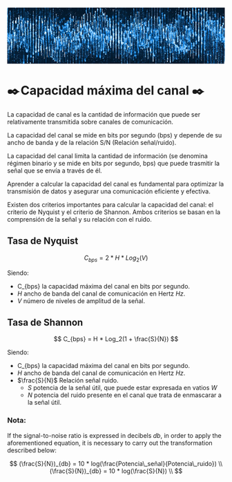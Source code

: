 ![Welcome](/images/physical_layer/Fourier/banner_waves.jpg)

# ✒️ Capacidad máxima del canal ✒️ 

La capacidad de canal es la cantidad de información que puede ser relativamente transmitida sobre canales de comunicación. 

La capacidad del canal se mide en bits por segundo (bps) y depende de su ancho de banda y de la relación S/N (Relación señal/ruido). 

La capacidad del canal limita la cantidad de información (se denomina régimen binario y se mide en bits por segundo, bps) que puede trasmitir la señal que se envía a través de él. 

Aprender a calcular la capacidad del canal es fundamental para optimizar la transmisión de datos y asegurar una comunicación eficiente y efectiva.

Existen dos criterios importantes para calcular la capacidad del canal: el criterio de Nyquist y el criterio de Shannon. Ambos criterios se basan en la comprensión de la señal y su relación con el ruido.

## Tasa de Nyquist

$$
C_{bps} = 2 * H * Log_2(V)
$$

Siendo: 
- C_{bps} la capacidad máxima del canal en bits por segundo.
- *H* ancho de banda del canal de comunicación en Hertz *Hz*. 
- *V* número de niveles de amplitud de la señal.

## Tasa de Shannon

$$
C_{bps} = H * Log_2(1 + \frac{S}{N})
$$

Siendo:
- C_{bps} la capacidad máxima del canal en bits por segundo.
- *H* ancho de banda del canal de comunicación en Hertz *Hz*. 
- $\frac{S}{N}$ Relación señal ruido.
  - *S* potencia de la señal útil, que puede estar expresada en vatios *W*
  - *N* potencia del ruido presente en el canal que trata de enmascarar a la señal útil.

### Nota: 

If the signal-to-noise ratio is expressed in decibels *db*, in order to apply the aforementioned equation, it is necessary to carry out the transformation described below:

$$
(\frac{S}{N})_{db} = 10 * log(\frac{Potencia\_señal}{Potencia\_ruido})  \\
(\frac{S}{N})_{db} = 10 * log(\frac{S}{N}) \\
$$